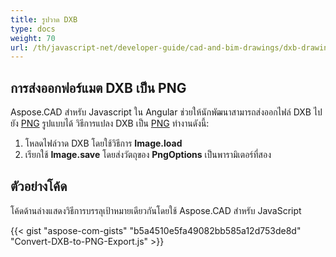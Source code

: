 ```yaml
---
title: รูปวาด DXB
type: docs
weight: 70
url: /th/javascript-net/developer-guide/cad-and-bim-drawings/dxb-drawings/
---
```


## **การส่งออกฟอร์แมต DXB เป็น PNG**

Aspose.CAD สำหรับ Javascript ใน Angular ช่วยให้นักพัฒนาสามารถส่งออกไฟล์ DXB ไปยัง [PNG](https://docs.fileformat.com/image/png/) รูปแบบได้
วิธีการแปลง DXB เป็น [PNG](https://docs.fileformat.com/image/png/) ทำงานดังนี้:

1. โหลดไฟล์วาด DXB โดยใช้วิธีการ **Image.load** 
2. เรียกใช้ **Image.save** โดยส่งวัตถุของ **PngOptions** เป็นพารามิเตอร์ที่สอง

## ตัวอย่างโค้ด

โค้ดด้านล่างแสดงวิธีการบรรลุเป้าหมายเดียวกันโดยใช้ Aspose.CAD สำหรับ JavaScript

{{< gist "aspose-com-gists" "b5a4510e5fa49082bb585a12d753de8d" "Convert-DXB-to-PNG-Export.js" >}}
